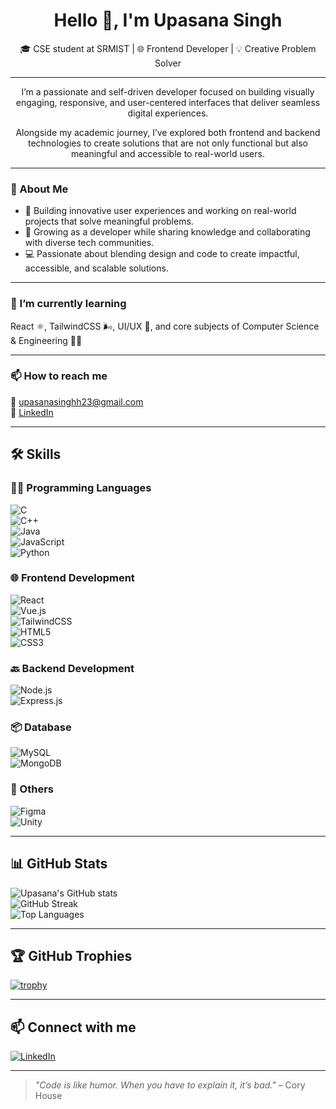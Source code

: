 <h1 align="center">Hello 👋, I'm Upasana Singh</h1>

<p align="center">
🎓 CSE student at SRMIST | 🌐 Frontend Developer | 💡 Creative Problem Solver  
</p>

---

<p align="center">
I’m a passionate and self-driven developer focused on building visually engaging, responsive, and user-centered interfaces that deliver seamless digital experiences.  
</p>

<p align="center">
Alongside my academic journey, I’ve explored both frontend and backend technologies to create solutions that are not only functional but also meaningful and accessible to real-world users.
</p>

---

### 🚀 About Me

- 🔭 Building innovative user experiences and working on real-world projects that solve meaningful problems.  
- 🌱 Growing as a developer while sharing knowledge and collaborating with diverse tech communities.  
- 💻 Passionate about blending design and code to create impactful, accessible, and scalable solutions.  

---

### 🌱 I’m currently learning  

React ⚛️, TailwindCSS 🌬️, UI/UX 🎨, and core subjects of Computer Science & Engineering 👩‍💻

---

### 📫 How to reach me  

📧 [upasanasinghh23@gmail.com](mailto:upasanasinghh23@gmail.com)  
🔗 [LinkedIn](https://www.linkedin.com/in/upasana-singh-0826372a9)

---

## 🛠️ Skills

### 👨‍💻 Programming Languages  
![C](https://img.shields.io/badge/c-00599C?style=flat&logo=c&logoColor=white)  
![C++](https://img.shields.io/badge/c++-00599C?style=flat&logo=c%2B%2B&logoColor=white)  
![Java](https://img.shields.io/badge/java-007396?style=flat&logo=java&logoColor=white)  
![JavaScript](https://img.shields.io/badge/javascript-F7DF1E?style=flat&logo=javascript&logoColor=black)  
![Python](https://img.shields.io/badge/python-3776AB?style=flat&logo=python&logoColor=white)

### 🌐 Frontend Development  
![React](https://img.shields.io/badge/react-61DAFB?style=flat&logo=react&logoColor=black)  
![Vue.js](https://img.shields.io/badge/vuejs-4FC08D?style=flat&logo=vue.js&logoColor=white)  
![TailwindCSS](https://img.shields.io/badge/tailwindcss-38B2AC?style=flat&logo=tailwind-css&logoColor=white)  
![HTML5](https://img.shields.io/badge/html5-E34F26?style=flat&logo=html5&logoColor=white)  
![CSS3](https://img.shields.io/badge/css3-1572B6?style=flat&logo=css3&logoColor=white)

### 🔙 Backend Development  
![Node.js](https://img.shields.io/badge/node.js-339933?style=flat&logo=node.js&logoColor=white)  
![Express.js](https://img.shields.io/badge/express.js-000000?style=flat&logo=express&logoColor=white)

### 📦 Database  
![MySQL](https://img.shields.io/badge/mysql-4479A1?style=flat&logo=mysql&logoColor=white)  
![MongoDB](https://img.shields.io/badge/mongodb-47A248?style=flat&logo=mongodb&logoColor=white)

### 🧩 Others  
![Figma](https://img.shields.io/badge/figma-F24E1E?style=flat&logo=figma&logoColor=white)  
![Unity](https://img.shields.io/badge/unity-000000?style=flat&logo=unity&logoColor=white)

---

## 📊 GitHub Stats  
![Upasana's GitHub stats](https://github-readme-stats.vercel.app/api?username=Upasana-1204&show_icons=true&theme=tokyonight)  
![GitHub Streak](https://github-readme-streak-stats.herokuapp.com/?user=Upasana-1204&theme=tokyonight)  
![Top Languages](https://github-readme-stats.vercel.app/api/top-langs/?username=Upasana-1204&layout=compact&theme=tokyonight)

---

## 🏆 GitHub Trophies  
[![trophy](https://github-profile-trophy.vercel.app/?username=Upasana-1204&theme=algolia)](https://github.com/ryo-ma/github-profile-trophy)

---

## 📫 Connect with me  
[![LinkedIn](https://img.shields.io/badge/linkedin-%230077B5.svg?style=flat&logo=linkedin&logoColor=white)](https://www.linkedin.com/in/upasana-singh-0826372a9)  

---

> *"Code is like humor. When you have to explain it, it’s bad."* – Cory House


